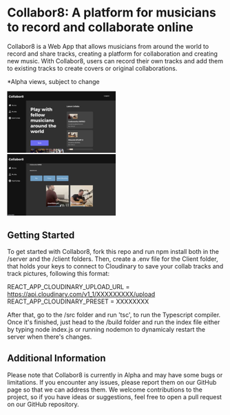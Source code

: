 # Collabor8: A platform for musicians to record and collaborate online

Collabor8 is a Web App that allows musicians from around the world to record and share tracks, creating a platform for collaboration and creating new music. With Collabor8, users can record their own tracks and add them to existing tracks to create covers or original collaborations.

*Alpha views, subject to change

<p>
  <img src="client/public/home.png" width="50%">
  <img src="client/public/collab.png" width="50%">
</p>

## Getting Started

To get started with Collabor8, fork this repo and run npm install both in the /server and the /client folders.
Then, create a .env file for the Client folder, that holds your keys to connect to Cloudinary to save your collab tracks and track pictures, following this format:

REACT_APP_CLOUDINARY_UPLOAD_URL = https://api.cloudinary.com/v1_1/XXXXXXXXX/upload
REACT_APP_CLOUDINARY_PRESET = XXXXXXXX

After that, go to the /src folder and run 'tsc', to run the Typescript compiler. Once it's finished, just head to the /build folder and run the index file either by typing node index.js or running nodemon to dynamicaly restart the server when there's changes.

## Additional Information

Please note that Collabor8 is currently in Alpha and may have some bugs or limitations. If you encounter any issues, please report them on our GitHub page so that we can address them. We welcome contributions to the project, so if you have ideas or suggestions, feel free to open a pull request on our GitHub repository.
